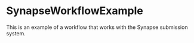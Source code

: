 # SynapseWorkflowExample
This is an example of a workflow that works with the Synapse submission system.
